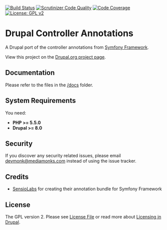 [![Build Status](https://travis-ci.org/mediamonks/drupal-controller-annotations.svg?branch=8.x-1.x)](https://travis-ci.org/mediamonks/drupal-controller-annotations)
[![Scrutinizer Code Quality](https://scrutinizer-ci.com/g/mediamonks/drupal-controller-annotations/badges/quality-score.png?b=8.x-1.x)](https://scrutinizer-ci.com/g/mediamonks/drupal-controller-annotations/?branch=8.x-1.x)
[![Code Coverage](https://scrutinizer-ci.com/g/mediamonks/drupal-controller-annotations/badges/coverage.png?b=8.x-1.x)](https://scrutinizer-ci.com/g/mediamonks/drupal-controller-annotations/?branch=8.x-1.x)
[![License: GPL v2](https://img.shields.io/badge/License-GPL%20v2-blue.svg)](https://www.gnu.org/licenses/old-licenses/gpl-2.0.en.html)

# Drupal Controller Annotations

A Drupal port of the controller annotations from [Symfony Framework](http://symfony.com/doc/current/bundles/SensioFrameworkExtraBundle/index.html).

View this project on the [Drupal.org project page](https://www.drupal.org/project/controller_annotations).

## Documentation

Please refer to the files in the [/docs](/docs) folder. 

## System Requirements

You need:

- **PHP >= 5.5.0**
- **Drupal >= 8.0**

## Security

If you discover any security related issues, please email devmonk@mediamonks.com instead of using the issue tracker.

## Credits

- [SensioLabs](https://github.com/sensiolabs/SensioFrameworkExtraBundle) for creating their annotation bundle for Symfony Framework

## License

The GPL version 2. Please see [License File](LICENSE.txt) or read more about [Licensing in Drupal](https://www.drupal.org/about/licensing).
